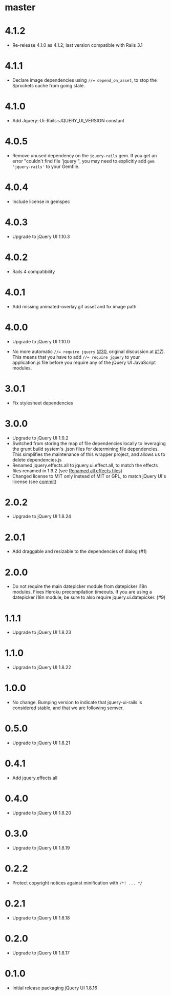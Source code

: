 # master

# 4.1.2

* Re-release 4.1.0 as 4.1.2; last version compatible with Rails 3.1

# 4.1.1

* Declare image dependencies using `//= depend_on_asset`, to stop the
  Sprockets cache from going stale.

# 4.1.0

* Add Jquery::Ui::Rails::JQUERY_UI_VERSION constant

# 4.0.5

* Remove unused dependency on the `jquery-rails` gem. If you get an error
  "couldn't find file 'jquery'", you may need to explicitly add `gem
  'jquery-rails'` to your Gemfile.

# 4.0.4

* Include license in gemspec

# 4.0.3

* Upgrade to jQuery UI 1.10.3

# 4.0.2

* Rails 4 compatibility

# 4.0.1

* Add missing animated-overlay.gif asset and fix image path

# 4.0.0

* Upgrade to jQuery UI 1.10.0

* No more automatic `//= require jquery`
  ([#30](https://github.com/joliss/jquery-ui-rails/pull/30), original
  discussion at [#17](https://github.com/joliss/jquery-ui-rails/pull/17)).
  This means that you have to add `//= require jquery` to your application.js
  file before you require any of the jQuery UI JavaScript modules.

# 3.0.1

* Fix stylesheet dependencies

# 3.0.0

* Upgrade to jQuery UI 1.9.2
* Switched from storing the map of file dependencies locally to leveraging
  the grunt build system's .json files for determining file dependencies.
  This simplifies the maintenance of this wrapper project, and allows us to
  delete dependencies.js
* Renamed jquery.effects.all to jquery.ui.effect.all, to match the effects files
  renamed in 1.9.2 (see [Renamed all effects files][1])
* Changed license to MIT only instead of MIT or GPL, to match jQuery UI's
  license (see [commit][2])

[1]: http://jqueryui.com/upgrade-guide/1.9/#renamed-all-effects-files
[2]: https://github.com/jquery/jquery-ui/commit/485ca7192ac57d018b8ce4f03e7dec6e694a53b7

# 2.0.2

* Upgrade to jQuery UI 1.8.24

# 2.0.1

* Add draggable and resizable to the dependencies of dialog (#1)

# 2.0.0

* Do not require the main datepicker module from datepicker i18n modules.
  Fixes Heroku precompilation timeouts. If you are using a datepicker i18n
  module, be sure to also require jquery.ui.datepicker. (#9)

# 1.1.1

* Upgrade to jQuery UI 1.8.23

# 1.1.0

* Upgrade to jQuery UI 1.8.22

# 1.0.0

* No change. Bumping version to indicate that jquery-ui-rails is considered
  stable, and that we are following semver.

# 0.5.0

* Upgrade to jQuery UI 1.8.21

# 0.4.1

* Add jquery.effects.all

# 0.4.0

* Upgrade to jQuery UI 1.8.20

# 0.3.0

* Upgrade to jQuery UI 1.8.19

# 0.2.2

* Protect copyright notices against minification with `/*! ... */`

# 0.2.1

* Upgrade to jQuery UI 1.8.18

# 0.2.0

* Upgrade to jQuery UI 1.8.17

# 0.1.0

* Initial release packaging jQuery UI 1.8.16

